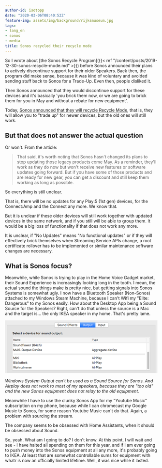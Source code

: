 ```yaml
---
author-id: isotopp
date: "2020-03-06T08:40:52Z"
feature-img: assets/img/background/rijksmuseum.jpg
tags:
- lang_en
- sonos
- media
title: Sonos recycled their recycle mode
---
```

So I wrote about [the Sonos Recycle Program]({{< ref "/content/posts/2019-12-30-sonos-recycle-mode.md" >}}) before Sonos announced their plans to actively discontinue support for their older Speakers. Back then, the program did make sense, because it was kind of voluntary and avoided sending stuff back to Sonos for a Trade-Up. Even then, people disliked it.

Then Sonos announced that they would discontinue support for these devices and it's basically 'you brick them now, or we are going to brick them for you in May and without a rebate for new equipment'.

Today, [Sonos announced that they will recycle Recycle Mode](https://www.engadget.com/2020/03/05/sonos-kills-its-device-bricking-recycle-mode/), that is, they will allow you to "trade up" for newer devices, but the old ones will still work. 
## But that does not answer the actual question

Or won't. From the article:

> That said, it's worth noting that Sonos hasn't changed its plans to stop updating those legacy products come May. As a reminder, they'll work as they do now but won't receive new features or software updates going forward. But if you have some of those products and are ready for new gear, you can get a discount and still keep them working as long as possible.

So everything is still unclear.

That is, there will be no updates for any Play:5 (1st gen) devices, for the Connect:Amp and the Connect any more. We know that.

But it is unclear if these older devices will still work together with updated devices in the same network, and if you still will be able to group them. It would be a big loss of functionality if that does not work any more. 

It is unclear, if "No Updates" means "No functional updates" or if they will effectively brick themselves when Streaming Service APIs change, a root certificate rollover has to be implemented or similar maintenance software changes are necessary.

## What is Sonos focus?

Meanwhile, while Sonos is trying to play in the Home Voice Gadget market, their Sound Experience is increasingly looking long in the tooth. I mean, the actual sound the things make is pretty nice, but getting signals into Sonos Systems is somewhat ugly. I now have a Bluetooth Speaker (Non-Sonos) attached to my Windows Steam Machine, because I can't Wifi my "Elite: Dangerous" to my Sonos easily. How about the Desktop App being a Sound Source for the Speakers? Right, can't do that unless the source is a Mac and the target is… the only IKEA speaker in my home. That's pretty lame.

![](/uploads/2020/03/sonos-airplay.png)

*Windows System Output can't be used as a Sound Source for Sonos. And Airplay does not work to most of my speakers, because they are "too old" and the new Sonos equipment does not relay to the old equipment.*

Meanwhile I have to use the clunky Sonos App for my "Youtube Music" subscription on my phone, because while I can chromecast my Google Music to Sonos, for some reason Youtube Music can't do that. Again, a problem with sourcing the stream.

The company seems to be obsessed with Home Assistants, when it should be obsessed about Sound.

So, yeah. What am I going to do? I don't know. At this point, I will wait and see - I have halted all spending on them for this year, and if I am ever going to push money into the Sonos equipment at all any more, it's probably going to IKEA. At least that are somewhat controllable sums for equipment with whatr is now an officially limited lifetime. Well, it was nice while it lasted.